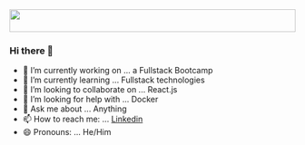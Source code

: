 
<img src="https://miro.medium.com/max/1400/0*eIhVp0KXrXSSHORN.gif"  width='100%' height='40'/> 







### Hi there 👋



- 🔭 I’m currently working on ... a Fullstack Bootcamp
- 🌱 I’m currently learning ... Fullstack technologies
- 👯 I’m looking to collaborate on ... React.js
- 🤔 I’m looking for help with ... Docker
- 💬 Ask me about ... Anything
- 📫 How to reach me: ... [Linkedin](https://www.linkedin.com/in/leomezamancilla/)
- 😄 Pronouns: ... He/Him



